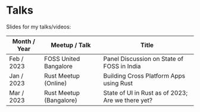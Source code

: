 # Talks

Slides for my talks/videos:

| Month / Year | Meetup / Talk | Title |
| ------------ | ------------- | ----- |
| Feb / 2023 | FOSS United Bangalore | Panel Discussion on State of FOSS in India |
| Jan / 2023 | Rust Meetup (Online) | Building Cross Platform Apps using Rust |
| Mar / 2023 | Rust Meetup (Bangalore) | State of UI in Rust as of 2023; Are we there yet? |
